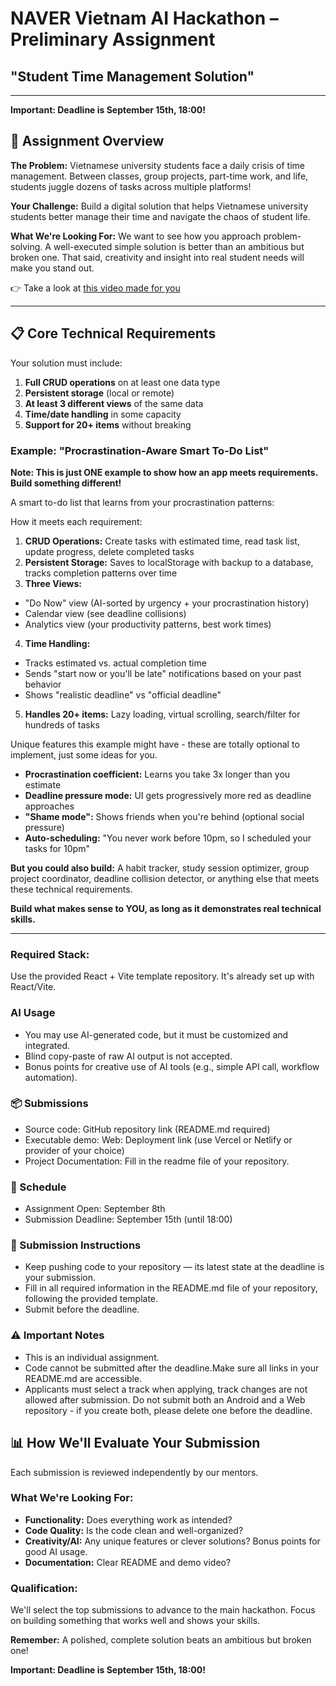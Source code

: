 # NAVER Vietnam AI Hackathon – Preliminary Assignment
## "Student Time Management Solution"

---

**Important: Deadline is September 15th, 18:00!**

## 🎯 Assignment Overview

**The Problem:** Vietnamese university students face a daily crisis of time management. Between classes, group projects, part-time work, and life, students juggle dozens of tasks across multiple platforms!

**Your Challenge:** Build a digital solution that helps Vietnamese university students better manage their time and navigate the chaos of student life.

**What We're Looking For:** We want to see how you approach problem-solving. A well-executed simple solution is better than an ambitious but broken one. That said, creativity and insight into real student needs will make you stand out.

👉 Take a look at [this video made for you](https://drive.google.com/file/d/1ZgUdMR1JH8y4YZTJReodvZR22wxnyYoE/view?usp=sharing)

---

## 📋 Core Technical Requirements

Your solution must include:
1. **Full CRUD operations** on at least one data type
2. **Persistent storage** (local or remote)
3. **At least 3 different views** of the same data
4. **Time/date handling** in some capacity
5. **Support for 20+ items** without breaking

### Example: "Procrastination-Aware Smart To-Do List"
**Note: This is just ONE example to show how an app meets requirements. Build something different!**

A smart to-do list that learns from your procrastination patterns:

How it meets each requirement:
1. **CRUD Operations:** Create tasks with estimated time, read task list, update progress, delete completed tasks
2. **Persistent Storage:** Saves to localStorage with backup to a database, tracks completion patterns over time
3. **Three Views:** 
  - "Do Now" view (AI-sorted by urgency + your procrastination history)
  - Calendar view (see deadline collisions)
  - Analytics view (your productivity patterns, best work times)
4. **Time Handling:** 
  - Tracks estimated vs. actual completion time
  - Sends "start now or you'll be late" notifications based on your past behavior
  - Shows "realistic deadline" vs "official deadline"
5. **Handles 20+ items:** Lazy loading, virtual scrolling, search/filter for hundreds of tasks

Unique features this example might have - these are totally optional to implement, just some ideas for you. 
- **Procrastination coefficient:** Learns you take 3x longer than you estimate
- **Deadline pressure mode:** UI gets progressively more red as deadline approaches
- **"Shame mode":** Shows friends when you're behind (optional social pressure)
- **Auto-scheduling:** "You never work before 10pm, so I scheduled your tasks for 10pm"

**But you could also build:** A habit tracker, study session optimizer, group project coordinator, deadline collision detector, or anything else that meets these technical requirements.

**Build what makes sense to YOU, as long as it demonstrates real technical skills.**



---

### Required Stack: 
Use the provided React + Vite template repository. It's already set up with React/Vite. 


### AI Usage
- You may use AI-generated code, but it must be customized and integrated.
- Blind copy-paste of raw AI output is not accepted.
- Bonus points for creative use of AI tools (e.g., simple API call, workflow automation).

### 📦 Submissions
- Source code: GitHub repository link (README.md required)
- Executable demo: Web: Deployment link (use Vercel or Netlify or provider of your choice)
- Project Documentation: Fill in the readme file of your repository.

### 📅 Schedule
- Assignment Open: September 8th
- Submission Deadline: September 15th (until 18:00)

### 📌 Submission Instructions
- Keep pushing code to your repository — its latest state at the deadline is your submission.
- Fill in all required information in the README.md file of your repository, following the provided template.
- Submit before the deadline.

### ⚠️ Important Notes
- This is an individual assignment.
- Code cannot be submitted after the deadline.Make sure all links in your README.md are accessible.
- Applicants must select a track when applying, track changes are not allowed after submission. Do not submit both an Android and a Web repository - if you create both, please delete one before the deadline. 


## 📊 How We'll Evaluate Your Submission


Each submission is reviewed independently by our mentors.


### What We're Looking For:
- **Functionality:** Does everything work as intended?
- **Code Quality:** Is the code clean and well-organized?
- **Creativity/AI:** Any unique features or clever solutions? Bonus points for good AI usage.
- **Documentation:** Clear README and demo video?


### Qualification:
We'll select the top submissions to advance to the main hackathon. Focus on building something that works well and shows your skills.


**Remember:** A polished, complete solution beats an ambitious but broken one!




**Important: Deadline is September 15th, 18:00!**
